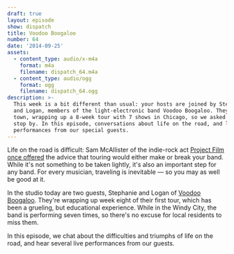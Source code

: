 ```yaml
---
draft: true
layout: episode
show: dispatch
title: Voodoo Boogaloo
number: 64
date: '2014-09-25'
assets:
  - content_type: audio/x-m4a
    format: m4a
    filename: dispatch_64.m4a
  - content_type: audio/ogg
    format: ogg
    filename: dispatch_64.ogg
description: >-
  This week is a bit different than usual: your hosts are joined by Stephanie
  and Logan, members of the light-electronic band Voodoo Boogaloo. They're in
  town, wrapping up a 8-week tour with 7 shows in Chicago, so we asked them to
  stop by. In this episode, conversations about life on the road, and live
  performances from our special guests.
---
```

Life on the road is difficult: Sam McAllister of the indie-rock act [Project Film](https://www.facebook.com/projectfilmmusic) [once offered](https://machine.fm/inside/29) the advice that touring would either make or break your band. While it's not something to be taken lightly, it's also an important step for any band. For every musician, traveling is inevitable &mdash; so you may as well be good at it.

In the studio today are two guests, Stephanie and Logan of [Voodoo Boogaloo](http://voodooboogaloo.bandcamp.com). They're wrapping up week eight of their first tour, which has been a grueling, but educational experience. While in the Windy City, the band is performing seven times, so there's no excuse for local residents to miss them.

In this episode, we chat about the difficulties and triumphs of life on the road, and hear several live performances from our guests.